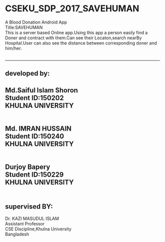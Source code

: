 # CSEKU_SDP_2017_SAVEHUMAN<br>
A Blood Donation Android App<br>
Title:SAVEHUMAN<br>
This is a server based Online app.Using this app a person easily find a Doner and contract with them.Can see their Locaton,search nearBy Hospital.User can also see the distance between corresponding doner and him/her.<br><br>

---------------------------
developed by:
---------------------------
Md.Saiful Islam Shoron<br>
Student ID:150202<br>
KHULNA UNIVERSITY<br>
<br><br>
Md. IMRAN HUSSAIN<br>
Student ID:150240<br>
KHULNA UNIVERSITY<br>
<br><br>
Durjoy Bapery<br>
Student ID:150229<br>
KHULNA UNIVERSITY<br><br>
----------------------------
supervised BY:
----------------------------
Dr. KAZI MASUDUL ISLAM<br>
Assistant Professor<br>
CSE Discipline,Khulna University<br>
Bangladesh

